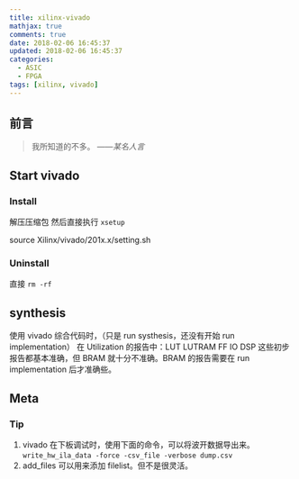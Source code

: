 ```yaml
---
title: xilinx-vivado
mathjax: true
comments: true
date: 2018-02-06 16:45:37
updated: 2018-02-06 16:45:37
categories:
  - ASIC
  - FPGA
tags: [xilinx, vivado]
---
```


## 前言

> 我所知道的不多。
> ——*某名人言*

## Start vivado
### Install
解压压缩包
然后直接执行 `xsetup`

source Xilinx/vivado/201x.x/setting.sh

### Uninstall
直接 `rm -rf`

## synthesis
使用 vivado 综合代码时，（只是 run systhesis，还没有开始 run implementation）
在 Utilization 的报告中：LUT LUTRAM FF IO DSP 这些初步报告都基本准确，但 BRAM
就十分不准确。BRAM 的报告需要在 run implementation 后才准确些。


## Meta
### Tip
1. vivado 在下板调试时，使用下面的命令，可以将波开数据导出来。
  `write_hw_ila_data -force -csv_file -verbose dump.csv`
1. add_files 可以用来添加 filelist。但不是很灵活。
